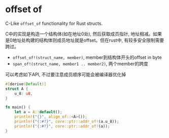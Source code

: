 # offset of

C-Like `offset_of` functionality for Rust structs.

C中的实现是构造一个结构体(如在地址0处), 然后获取成员指针, 地址相减。如果是0地址处构建的结构体则成员地址就是offset。但在rust中, 有较多安全限制需要跨过。

- `offset_of!(struct_name, member)`, member到结构体开头的offset in byte
- `span_of!(struct_name, member1 .. member2)`, 两个member的跨度

可以考虑如下API, 不过要注意成员顺序可能会被编译器优化掉

```rust
#[derive(Default)]
struct A {
    u_8: u8,
}

fn main() {
    let a = A::default();
    println!("{}", align_of::<A>());
    println!("{:#?}", core::ptr::addr_of!(a.u_8));
    println!("{:#?}", core::ptr::addr_of!(a));
}
```

